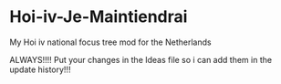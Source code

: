 # Hoi-iv-Je-Maintiendrai
My Hoi iv national focus tree mod for the Netherlands

ALWAYS!!!! Put your changes in the Ideas file so i can add them in the update history!!!
